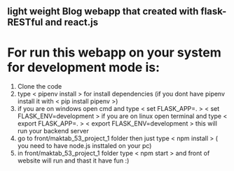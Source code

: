 ## light weight Blog webapp that created with flask-RESTful and react.js 
# For run this webapp on your system for development mode is:
1. Clone the code
2. type < pipenv install > for install dependencies (if you dont have pipenv install it with < pip install pipenv >)
3. if you are on windows open cmd and type < set FLASK_APP=. >
                                           < set FLASK_ENV=development >
   if you are on linux open terminal and type < export FLASK_APP=. >
                                              < export FLASK_ENV=development >
   this will run your backend server
3. go to front/maktab_53_project_1 folder then just type < npm install > ( you need to have node.js insttaled on your pc)
4. in front/maktab_53_project_1 folder type < npm start > and front of website will run 
and thast it have fun :)
  
